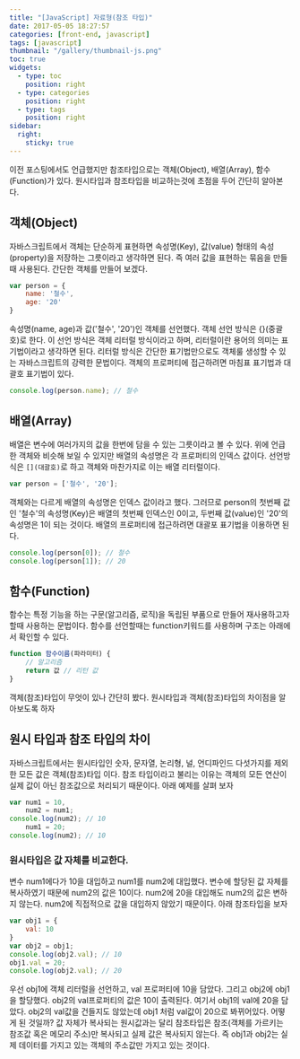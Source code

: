 ```yaml
---
title: "[JavaScript] 자료형(참조 타입)"
date: 2017-05-05 18:27:57
categories: [front-end, javascript]
tags: [javascript]
thumbnail: "/gallery/thumbnail-js.png"
toc: true
widgets:
  - type: toc
    position: right
  - type: categories
    position: right
  - type: tags
    position: right
sidebar:
  right:
    sticky: true
---
```


이전 포스팅에서도 언급했지만 참조타입으로는 객체(Object), 배열(Array), 함수(Function)가 있다. 원시타입과 참조타입을 비교하는것에 초점을 두어 간단히 알아본다.

<!-- more -->

## 객체(Object)

자바스크립트에서 객체는 단순하게 표현하면 속성명(Key), 값(value) 형태의 속성(property)을 저장하는 그릇이라고 생각하면 된다. 즉 여러 값을 표현하는 묶음을 만들때 사용된다. 간단한 객체를 만들어 보겠다.

```javascript
var person = {
    name: '철수',
    age: '20'
}
```

속성명(name, age)과 값('철수', '20')인 객체를 선언했다. 객체 선언 방식은 {}(중괄호)로 한다. 이 선언 방식은 객체 리터럴 방식이라고 하며, 리터럴이란 용어의 의미는 표기법이라고 생각하면 된다. 리터럴 방식은 간단한 표기법만으로도 객체룰 생성할 수 있는 자바스크립트의 강력한 문법이다. 객체의 프로퍼티에 접근하려면 마침표 표기법과 대괄호 표기법이 있다.

```javascript
console.log(person.name); // 철수
```

## 배열(Array)

배열은 변수에 여러가지의 값을 한번에 담을 수 있는 그릇이라고 볼 수 있다. 위에 언급한 객체와 비슷해 보일 수 있지만 배열의 속성명은 각 프로퍼티의 인덱스 값이다. 선언방식은 `[](대괄호)`로 하고 객체와 마찬가지로 이는 배열 리터럴이다. 

```javascript
var person = ['철수', '20'];
```

객체와는 다르게 배열의 속성명은 인덱스 값이라고 했다. 그러므로 person의 첫번째 값인 '철수'의 속성명(Key)은 배열의 첫번째 인덱스인 0이고, 두번째 값(value)인 '20'의 속성명은 1이 되는 것이다. 배열의 프로퍼티에 접근하려면 대괄포 표기법을 이용하면 된다.

```javascript
console.log(person[0]); // 철수 
console.log(person[1]); // 20
```

## 함수(Function)

함수는 특정 기능을 하는 구문(알고리즘, 로직)을 독립된 부품으로 만들어 재사용하고자 할때 사용하는 문법이다. 함수를 선언할때는 function키워드를 사용하며 구조는 아래에서 확인할 수 있다.

```javascript
function 함수이름(파라미터) {
    // 알고리즘
    return 값 // 리턴 값
}
```

객체(참조)타입이 무엇이 있나 간단히 봤다. 원시타입과 객체(참조)타입의 차이점을 알아보도록 하자

## 원시 타입과 참조 타입의 차이

자바스크립트에서는 원시타입인 숫자, 문자열, 논리형, 널, 언디파인드 다섯가지를 제외한 모든 값은 객체(참조)타입 이다. 참조 타입이라고 불리는 이유는 객체의 모든 연산이 실제 값이 아닌 참조값으로 처리되기 때문이다. 아래 예제를 살펴 보자

```javascript
var num1 = 10,
    num2 = num1;
console.log(num2); // 10
    num1 = 20;
console.log(num2); // 10
```

### 원시타입은 값 자체를 비교한다.

변수 num1에다가 10을 대입하고 num1를 num2에 대입했다. 변수에 할당된 값 자체를 복사하였기 때문에 num2의 값은 10이다. num2에 20을 대입해도 num2의 값은 변하지 않는다. num2에 직접적으로 값을 대입하지 않았기 때문이다. 아래 참조타입을 보자

```javascript
var obj1 = {
    val: 10
}
var obj2 = obj1;
console.log(obj2.val); // 10
obj1.val = 20;
console.log(obj2.val); // 20
```

우선 obj1에 객체 리터럴을 선언하고, val 프로퍼티에 10을 담았다. 그리고 obj2에 obj1을 할당했다. obj2의 val프로퍼티의 값은 10이 출력된다. 여기서 obj1의 val에 20을 담았다. obj2의 val값을 건들지도 않았는데 obj1 처럼 val값이 20으로 봐뀌어있다. 어떻게 된 것일까? 값 자체가 복사되는 원시값과는 달리 참조타입은 참조(객체를 가르키는 참조값 혹은 메모리 주소)만 복사되고 실제 값은 복사되지 않는다. 즉 obj1과 obj2는 실제 데이터를 가지고 있는 객체의 주소값만 가지고 있는 것이다.
